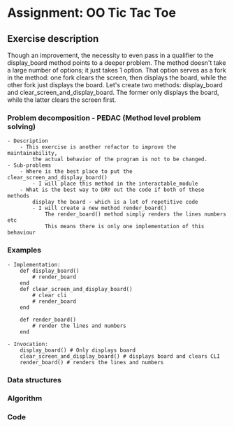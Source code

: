 # Assignment: OO Tic Tac Toe

## Exercise description
Though an improvement, the necessity to even pass in a qualifier to the display_board method points to a deeper problem. The method doesn't take a large number of options; it just takes 1 option. That option serves as a fork in the method: one fork clears the screen, then displays the board, while the other fork just displays the board. Let's create two methods: display_board and clear_screen_and_display_board. The former only displays the board, while the latter clears the screen first.

### Problem decomposition - PEDAC (Method level problem solving)
	- Description
		- This exercise is another refactor to improve the maintainability,
			the actual behavior of the program is not to be changed.
	- Sub-problems
		- Where is the best place to put the clear_screen_and_display_board()
			- I will place this method in the interactable_module
		- What is the best way to DRY out the code if both of these methods
			display the board - which is a lot of repetitive code
			- I will create a new method render_board()
				The render_board() method simply renders the lines numbers etc
				This means there is only one implementation of this behaviour	

### Examples
	- Implementation:
		def display_board()
			# render_board
		end
		def clear_screen_and_display_board()
			# clear cli
			# render_board
		end

		def render_board()
			# render the lines and numbers 
		end

	- Invocation:
		display_board() # Only displays board
		clear_screen_and_display_board() # displays board and clears CLI
		render_board() # renders the lines and numbers

### Data structures
### Algorithm
### Code

